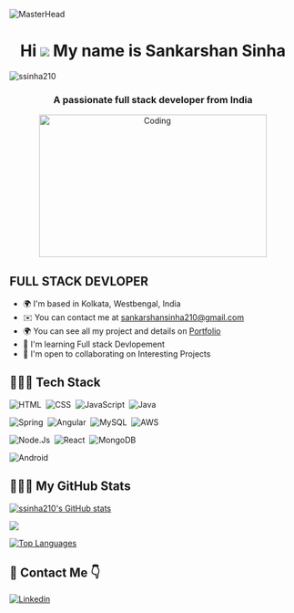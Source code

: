 ![MasterHead](http://propulsive.in/assets/img/service-icon/web.gif)
<h1 align="center">Hi  <img src="https://user-images.githubusercontent.com/18350557/176309783-0785949b-9127-417c-8b55-ab5a4333674e.gif" /> My name is Sankarshan Sinha</h1>
<p align="left"> <img src="https://komarev.com/ghpvc/?username=ssinha210&label=Profile%20views&color=0e75b6&style=flat" alt="ssinha210" /> </p>
<h3 align="center">A passionate full stack developer from India</h3>


<div align="center">
<img  alt="Coding" width="400" height="250" src="https://cdn.dribbble.com/users/926537/screenshots/4502924/media/18181eb39eec9784db256e246954adba.gif"></div>

FULL STACK DEVLOPER
-------------------

* 🌍  I'm based in Kolkata, Westbengal, India
* ✉️  You can contact me at [sankarshansinha210@gmail.com](sankarshansinha210@gmail.com)
* 🌍  You can see all my project and details on <a href="https://ssinha210.github.io">Portfolio </a> 
* 🧠  I'm learning Full stack Devlopement
* 🤝  I'm open to collaborating on Interesting Projects

## 👨🏻‍💻 Tech Stack
![HTML](https://img.shields.io/badge/HTML5-E34F26?style=flat&logo=html5&logoColor=white)&nbsp;
![CSS](https://img.shields.io/badge/CSS3-1572B6?style=flat&logo=css3&logoColor=white)&nbsp;
![JavaScript](https://img.shields.io/badge/JavaScript-F7DF1E?style=flat&logo=javascript&logoColor=black)&nbsp;
![Java](https://img.shields.io/badge/Java-ED8B00?style=flat&logo=openjdk&logoColor=white)&nbsp;

![Spring](https://img.shields.io/badge/Spring-6DB33F?style=flat&logo=spring&logoColor=white)&nbsp;
![Angular](https://img.shields.io/badge/Angular-0F0F11?style=flat&logo=angular&logoColor=white)&nbsp;
![MySQL](https://img.shields.io/badge/MySQL-4479A1?style=flat&logo=mysql&logoColor=white)&nbsp;
![AWS](https://img.shields.io/badge/Amazon_AWS-232F3E?style=flat&logo=amazon-web-services&logoColor=white)&nbsp;

![Node.Js](https://img.shields.io/badge/Node.js-339933?style=flat&logo=node.js&logoColor=white)&nbsp;
![React](https://img.shields.io/badge/React-61DAFB?style=flat&logo=react&logoColor=black)&nbsp;
![MongoDB](https://img.shields.io/badge/MongoDB-47A248?style=flat&logo=mongodb&logoColor=white)&nbsp;

![Android](https://img.shields.io/badge/Android-34A853?style=flat&logo=android&logoColor=white)&nbsp;




## 👨🏻‍💻 My GitHub Stats

<a href="http://www.github.com/ssinha210"><img src="https://github-readme-stats.vercel.app/api?username=ssinha210&show_icons=true&hide=&count_private=true&title_color=f97316&text_color=ffffff&icon_color=84cc16&bg_color=1c1917&hide_border=true&show_icons=true" alt="ssinha210's GitHub stats" /></a>

<a href="http://www.github.com/ssinha210's"><img src="https://github-readme-streak-stats.herokuapp.com/?user=ssinha210&stroke=ffffff&background=1c1917&ring=f97316&fire=f97316&currStreakNum=ffffff&currStreakLabel=f97316&sideNums=ffffff&sideLabels=ffffff&dates=ffffff&hide_border=true" /></a>


<a href="https://github.com/ssinha210" align="left"><img src="https://github-readme-stats.vercel.app/api/top-langs/?username=ssinha210&langs_count=10&title_color=f97316&text_color=ffffff&icon_color=84cc16&bg_color=1c1917&hide_border=true&locale=en&custom_title=Top%20%Languages" alt="Top Languages" /></a>

## 📩 Contact Me 👇

<a href="https://www.linkedin.com/in/sankarshan-sinha-25932a306?utm_source=share&utm_campaign=share_via&utm_content=profile&utm_medium=android_app">
    <img src="https://img.shields.io/badge/LinkedIn-0077B5?style=for-the-badge&logo=linkedin&logoColor=white" alt="Linkedin"/>
</a>



